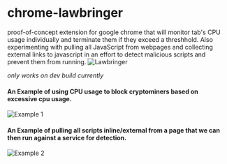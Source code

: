 # chrome-lawbringer
proof-of-concept extension for google chrome that will monitor tab's CPU usage individually and terminate them if they exceed a threshhold. Also experimenting with pulling all JavaScript from webpages and collecting external links to javascript in an effort to detect malicious scripts and prevent them from running.
![Lawbringer](https://i.imgur.com/KLD4C1u.png)

*only works on dev build currently*

#### An Example of using CPU usage to block cryptominers based on excessive cpu usage.
![Example 1](https://i.imgur.com/VwpbG2E.png)

#### An Example of pulling all scripts inline/external from a page that we can then run against a service for detection.
![Example 2](https://i.imgur.com/uOlKBq3.png)
